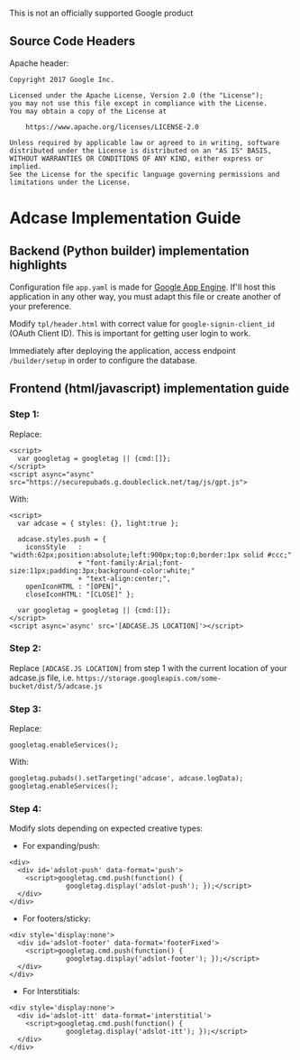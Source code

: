 This is not an officially supported Google product

## Source Code Headers
Apache header:

    Copyright 2017 Google Inc.

    Licensed under the Apache License, Version 2.0 (the "License");
    you may not use this file except in compliance with the License.
    You may obtain a copy of the License at

        https://www.apache.org/licenses/LICENSE-2.0

    Unless required by applicable law or agreed to in writing, software
    distributed under the License is distributed on an "AS IS" BASIS,
    WITHOUT WARRANTIES OR CONDITIONS OF ANY KIND, either express or implied.
    See the License for the specific language governing permissions and
    limitations under the License.

# Adcase Implementation Guide

## Backend (Python builder) implementation highlights
Configuration file `app.yaml` is made for [Google App Engine](https://cloud.google.com/appengine/docs/standard/python3/config/appref). If'll host this application in any other way, you must adapt this file or create another of your preference.

Modify `tpl/header.html` with correct value for `google-signin-client_id` (OAuth Client ID). This is
important for getting user login to work.

Immediately after deploying the application, access endpoint `/builder/setup` in order to configure the database.




## Frontend (html/javascript) implementation guide

### Step 1:

Replace:
```
<script>
  var googletag = googletag || {cmd:[]};
</script>
<script async="async" src="https://securepubads.g.doubleclick.net/tag/js/gpt.js">
```

With:
```
<script>
  var adcase = { styles: {}, light:true };

  adcase.styles.push = {
    iconsStyle   : "width:62px;position:absolute;left:900px;top:0;border:1px solid #ccc;"
                 + "font-family:Arial;font-size:11px;padding:3px;background-color:white;"
                 + "text-align:center;",
    openIconHTML : "[OPEN]",
    closeIconHTML: "[CLOSE]" };

  var googletag = googletag || {cmd:[]};
</script>
<script async='async' src='[ADCASE.JS LOCATION]'></script>
```

### Step 2:
Replace `[ADCASE.JS LOCATION]` from step 1 with the current location of your adcase.js file, i.e. 
`https://storage.googleapis.com/some-bucket/dist/5/adcase.js`


### Step 3:
Replace:
```
googletag.enableServices();
```


With:
```
googletag.pubads().setTargeting('adcase', adcase.logData);
googletag.enableServices();
```

### Step 4:
Modify slots depending on expected creative types:

* For expanding/push:
```
<div>
  <div id='adslot-push' data-format='push'>
    <script>googletag.cmd.push(function() {
              googletag.display('adslot-push'); });</script>
  </div>
</div>
```

* For footers/sticky:
```
<div style='display:none'>
  <div id='adslot-footer' data-format='footerFixed'>
    <script>googletag.cmd.push(function() {
              googletag.display('adslot-footer'); });</script>
  </div>
</div>
```

* For Interstitials:
```
<div style='display:none'>
  <div id='adslot-itt' data-format='interstitial'>
    <script>googletag.cmd.push(function() {
              googletag.display('adslot-itt'); });</script>
  </div>
</div>
```

